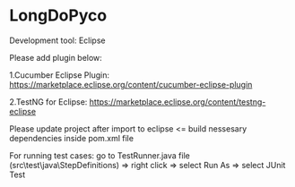 # LongDoPyco

Development tool: Eclipse

Please add plugin below:

1.Cucumber Eclipse Plugin: https://marketplace.eclipse.org/content/cucumber-eclipse-plugin

2.TestNG for Eclipse: https://marketplace.eclipse.org/content/testng-eclipse

Please update project after import to eclipse <= build nessesary dependencies inside pom.xml file

For running test cases: go to TestRunner.java file (src\test\java\StepDefinitions) => right click => select Run As => select JUnit Test
